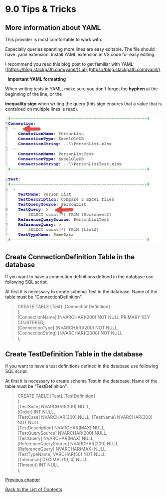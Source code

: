 # 9.0 Tips & Tricks

## More information about YAML

This provider is most comfortable to work with.

Especially queries spanning more lines are easy editable. The file
should have .yaml extension. Install YAML extension in VS code for easy
editing.

I recommend you read this blog post to get familiar with YAML:
[[https://blog.stackpath.com/yaml/]{.ul}](https://blog.stackpath.com/yaml/)

 
**Important YAML formatting**

When writing tests in YAML, make sure you don\'t forget the **hyphen**
at the beginning of the line, or the

**inequality sign** when writing the query (this sign ensures that a
value that is contained on multiple lines is read).

![Yaml](Images/media/image40.png)

## Create ConnectionDefinition Table in the database

If you want to have a connection definitions defined in the database use
following SQL script.

At first it is necessary to create schema Test in the database. Name of
the table must be \"ConnectionDefinition\".

> CREATE TABLE \[Test\].\[ConnectionDefinition\]  
> (  
> \[ConnectionName\] \[NVARCHAR\](200) NOT NULL PRIMARY KEY CLUSTERED,  
> \[ConnectionType\] \[NVARCHAR\](200) NOT NULL,  
> \[ConnectionString\] \[NVARCHAR\](2000) NOT NULL  
> );  

##  Create TestDefinition Table in the database

If you want to have a test definitions defined in the database use
following SQL script.

At first it is necessary to create schema Test in the database. Name of
the table must be \"TestDefinition\".

> CREATE TABLE \[Test\].\[TestDefinition\]  
> (  
> \[TestSuite\] NVARCHAR(300) NULL,  
> \[Order\] INT NULL,  
> \[TestCase\] NVARCHAR(300) NULL, 
> \[TestName\] NVARCHAR(300) NOT NULL,  
> \[TestDescription\] NVARCHAR(MAX) NULL,  
> \[TestQuerySource\] NVARCHAR(200) NULL,  
> \[TestQuery\] NVARCHAR(MAX) NULL,  
> \[ReferenceQuerySource\] NVARCHAR(200) NULL,  
> \[ReferenceQuery\] NVARCHAR(MAX) NULL,  
> \[TestTypeName\] VARCHAR(50) NOT NULL,  
> \[Tolerance\] DECIMAL(19, 4) NULL,  
> \[Timeout\] INT NULL  
> );

[Previous chapter](8.0&#32;JC.Unit.Runner.md) 

[Back to the List of Contents](0.&#32;List&#32;of&#32;Contents.md)  